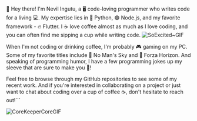 👋 Hey there! I'm Nevil Ingutu, a 🖥️ code-loving programmer who writes code for a living 💻.
My expertise lies in 🐍 Python, 🟢 Node.js, and my favorite framework - 🔥 Flutter. 
I ☕ love coffee almost as much as I love coding, and you can often find me sipping a cup while writing code.
![SoExcited~GIF](https://user-images.githubusercontent.com/129394434/234642202-4b2cf3cb-bcc7-4b3a-9e00-5b7842ce64f1.gif)

When I'm not coding or drinking coffee, I'm probably 🎮 gaming on my PC. 
Some of my favorite titles include 🌌 No Man's Sky and 🚗 Forza Horizon.
And speaking of programming humor, I have a few programming jokes up my sleeve that are sure to make you 🤣!

Feel free to browse through my GitHub repositories to see some of my recent work. 
And if you're interested in collaborating on a project or just want to chat about coding over a cup of coffee ☕, don't hesitate to reach out!```

![CoreKeeperCoreGIF](https://user-images.githubusercontent.com/129394434/234642407-126fff61-7f28-43af-a35b-5d3cb8740b85.gif)


<!---
nevil-ingutu/nevil-ingutu is a ✨ special ✨ repository because its `README.md` (this file) appears on your GitHub profile.
You can click the Preview link to take a look at your changes.
--->


